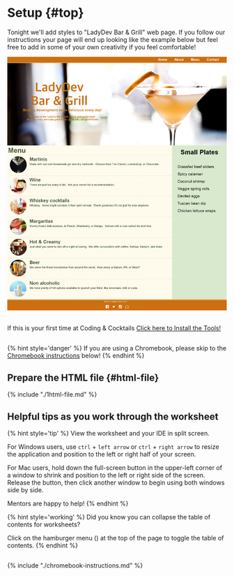 # Setup {#top}

Tonight we'll add styles to "LadyDev Bar & Grill" web page. If you follow our instructions your page will end up looking like the example below but feel free to add in some of your own creativity if you feel comfortable!

![](images/ladyDevBarAndGrill.png)

<!-- trick markdown to give me a little space between these two sections of text -->
## 
If this is your first time at Coding & Cocktails [Click here to Install the Tools!](http://bit.ly/CnCTheTools)

<!-- trick markdown to give me a little space between these two sections of text -->
## 
{% hint style='danger' %}
If you are using a Chromebook, please skip to the <a href="#chromebook-instructions">Chromebook instructions</a> below!
{% endhint %}


## Prepare the HTML file {#html-file} 
{% include "./1html-file.md" %}

## Helpful tips as you work through the worksheet
{% hint style='tip' %}
View the worksheet and your IDE in split screen. 

For Windows users, use `ctrl` + `left arrow` or `ctrl` + `right arrow` to resize the application and position to the left or right half of your screen.

For Mac users, hold down the full-screen button in the upper-left corner of a window to shrink and position to the left or right side of the screen. Release the button, then click another window to begin using both windows side by side.

Mentors are happy to help!
{% endhint %}

{% hint style='working' %}
Did you know you can collapse the table of contents for worksheets?

Click on the hamburger menu (<i class="fa fa-bars" aria-hidden="true"></i>) at the top of the page to toggle the table of contents.
{% endhint %}


<!-- trick markdown to give me a little space between these two sections of text -->
## 
<!--sec data-title="Chromebook instructions" data-id="section0" data-show=true data-collapse=true ces-->
{% include "./chromebook-instructions.md" %}
<!--endsec-->